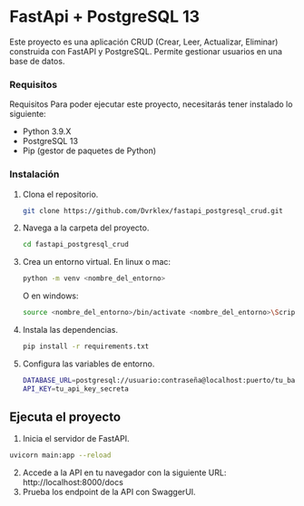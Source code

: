 # FastApi + PostgreSQL 13 

Este proyecto es una aplicación CRUD (Crear, Leer, Actualizar, Eliminar) construida con FastAPI y PostgreSQL. Permite gestionar usuarios en una base de datos.

### Requisitos
Requisitos
Para poder ejecutar este proyecto, necesitarás tener instalado lo siguiente:

 - Python 3.9.X
 - PostgreSQL 13
 - Pip (gestor de paquetes de Python)

### Instalación
1. Clona el repositorio.
    ```bash
    git clone https://github.com/Dvrklex/fastapi_postgresql_crud.git
    ```
2. Navega a la carpeta del proyecto.
    ```bash
    cd fastapi_postgresql_crud
    ```
3. Crea un entorno virtual.
    En linux o mac:
    ```bash
    python -m venv <nombre_del_entorno>
    ```
    O en windows:
    ```bash
    source <nombre_del_entorno>/bin/activate <nombre_del_entorno>\Scripts\activate
    ```
4. Instala las dependencias.
    ```bash
    pip install -r requirements.txt
    ```
5. Configura las variables de entorno.
    ```bash
    DATABASE_URL=postgresql://usuario:contraseña@localhost:puerto/tu_base_de_datos
    API_KEY=tu_api_key_secreta
    ```
## Ejecuta el proyecto
1. Inicia el servidor de FastAPI.
```bash
uvicorn main:app --reload
```
2. Accede a la API en tu navegador con la siguiente URL: http://localhost:8000/docs
3. Prueba los endpoint de la API con SwaggerUI.
